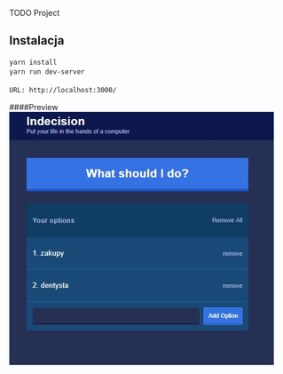 TODO Project

## Instalacja

```bash
yarn install
yarn run dev-server

URL: http://localhost:3000/
```
####Preview
![sass-js-coding-test screenshot](https://github.com/andrzejbajuk79/ToDo-react/blob/master/src/assets/todo.JPG?raw=true)
